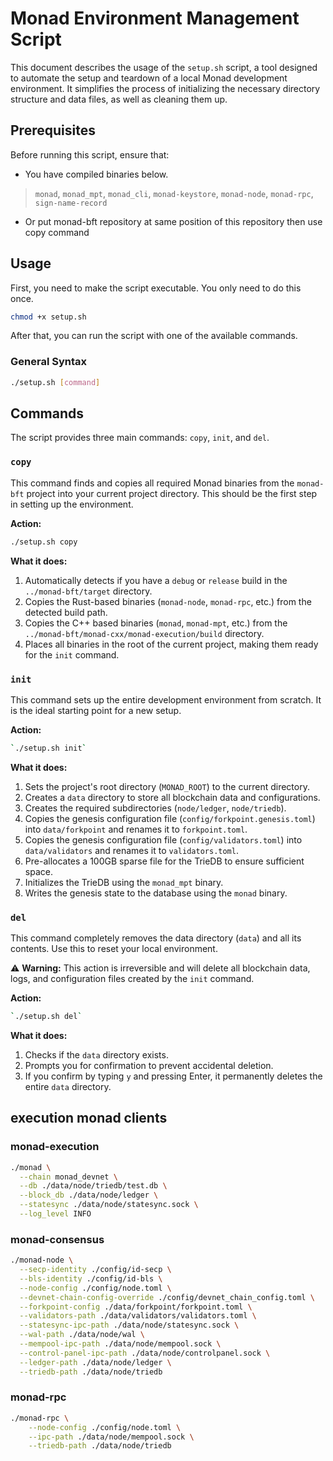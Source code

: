 # Monad Environment Management Script

This document describes the usage of the `setup.sh` script, a tool designed to automate the setup and teardown of a local Monad development environment. It simplifies the process of initializing the necessary directory structure and data files, as well as cleaning them up.

## Prerequisites

Before running this script, ensure that:

- You have compiled binaries below.
> `monad`, `monad_mpt`, `monad_cli`, `monad-keystore`, `monad-node`, `monad-rpc`, `sign-name-record`
- Or put monad-bft repository at same position of this repository then use copy command

## Usage

First, you need to make the script executable. You only need to do this once.

```Bash
chmod +x setup.sh
```

After that, you can run the script with one of the available commands.

### General Syntax

```Bash
./setup.sh [command]
```
## Commands

The script provides three main commands: `copy`, `init`, and `del`.

### `copy`

This command finds and copies all required Monad binaries from the `monad-bft` project into your current project directory. This should be the first step in setting up the environment.

**Action:**

```Bash
./setup.sh copy
```

**What it does:**

1. Automatically detects if you have a `debug` or `release` build in the `../monad-bft/target` directory.
2. Copies the Rust-based binaries (`monad-node`, `monad-rpc`, etc.) from the detected build path.
3. Copies the C++ based binaries (`monad`, `monad-mpt`, etc.) from the `../monad-bft/monad-cxx/monad-execution/build` directory.
4. Places all binaries in the root of the current project, making them ready for the `init` command.

### `init`

This command sets up the entire development environment from scratch. It is the ideal starting point for a new setup.

**Action:**

```Bash
`./setup.sh init`
```

**What it does:**

1. Sets the project's root directory (`MONAD_ROOT`) to the current directory.
2. Creates a `data` directory to store all blockchain data and configurations.
3. Creates the required subdirectories (`node/ledger`, `node/triedb`).
4. Copies the genesis configuration file (`config/forkpoint.genesis.toml`) into `data/forkpoint` and renames it to `forkpoint.toml`.
5. Copies the genesis configuration file (`config/validators.toml`) into `data/validators` and renames it to `validators.toml`.
6. Pre-allocates a 100GB sparse file for the TrieDB to ensure sufficient space.
7. Initializes the TrieDB using the `monad_mpt` binary.
8. Writes the genesis state to the database using the `monad` binary.

### `del`

This command completely removes the data directory (`data`) and all its contents. Use this to reset your local environment.

⚠️ **Warning:** This action is irreversible and will delete all blockchain data, logs, and configuration files created by the `init` command.

**Action:**

```Bash
`./setup.sh del`
```

**What it does:**

1. Checks if the `data` directory exists.
2. Prompts you for confirmation to prevent accidental deletion.
3. If you confirm by typing `y` and pressing Enter, it permanently deletes the entire `data` directory.

## execution monad clients

### monad-execution

```bash
./monad \
  --chain monad_devnet \
  --db ./data/node/triedb/test.db \
  --block_db ./data/node/ledger \
  --statesync ./data/node/statesync.sock \
  --log_level INFO
```

### monad-consensus

```bash
./monad-node \
  --secp-identity ./config/id-secp \
  --bls-identity ./config/id-bls \
  --node-config ./config/node.toml \
  --devnet-chain-config-override ./config/devnet_chain_config.toml \
  --forkpoint-config ./data/forkpoint/forkpoint.toml \
  --validators-path ./data/validators/validators.toml \
  --statesync-ipc-path ./data/node/statesync.sock \
  --wal-path ./data/node/wal \
  --mempool-ipc-path ./data/node/mempool.sock \
  --control-panel-ipc-path ./data/node/controlpanel.sock \
  --ledger-path ./data/node/ledger \
  --triedb-path ./data/node/triedb
```

### monad-rpc

```bash
./monad-rpc \
	--node-config ./config/node.toml \
	--ipc-path ./data/node/mempool.sock \
	--triedb-path ./data/node/triedb
```